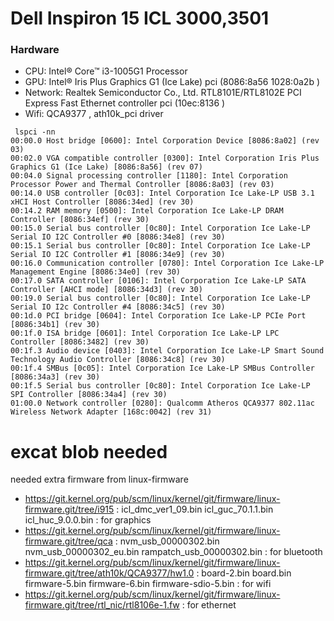 # Dell Inspiron 15 ICL 3000,3501

### Hardware
- CPU: Intel® Core™ i3-1005G1  Processor
- GPU: Intel® Iris Plus Graphics G1 (Ice Lake) pci (8086:8a56 1028:0a2b )
- Network: Realtek Semiconductor Co., Ltd. RTL8101E/RTL8102E PCI Express Fast Ethernet controller pci (10ec:8136 )
- Wifi: QCA9377 , ath10k_pci driver 

```
 lspci -nn
00:00.0 Host bridge [0600]: Intel Corporation Device [8086:8a02] (rev 03)
00:02.0 VGA compatible controller [0300]: Intel Corporation Iris Plus Graphics G1 (Ice Lake) [8086:8a56] (rev 07)
00:04.0 Signal processing controller [1180]: Intel Corporation Processor Power and Thermal Controller [8086:8a03] (rev 03)
00:14.0 USB controller [0c03]: Intel Corporation Ice Lake-LP USB 3.1 xHCI Host Controller [8086:34ed] (rev 30)
00:14.2 RAM memory [0500]: Intel Corporation Ice Lake-LP DRAM Controller [8086:34ef] (rev 30)
00:15.0 Serial bus controller [0c80]: Intel Corporation Ice Lake-LP Serial IO I2C Controller #0 [8086:34e8] (rev 30)
00:15.1 Serial bus controller [0c80]: Intel Corporation Ice Lake-LP Serial IO I2C Controller #1 [8086:34e9] (rev 30)
00:16.0 Communication controller [0780]: Intel Corporation Ice Lake-LP Management Engine [8086:34e0] (rev 30)
00:17.0 SATA controller [0106]: Intel Corporation Ice Lake-LP SATA Controller [AHCI mode] [8086:34d3] (rev 30)
00:19.0 Serial bus controller [0c80]: Intel Corporation Ice Lake-LP Serial IO I2c Controller #4 [8086:34c5] (rev 30)
00:1d.0 PCI bridge [0604]: Intel Corporation Ice Lake-LP PCIe Port [8086:34b1] (rev 30)
00:1f.0 ISA bridge [0601]: Intel Corporation Ice Lake-LP LPC Controller [8086:3482] (rev 30)
00:1f.3 Audio device [0403]: Intel Corporation Ice Lake-LP Smart Sound Technology Audio Controller [8086:34c8] (rev 30)
00:1f.4 SMBus [0c05]: Intel Corporation Ice Lake-LP SMBus Controller [8086:34a3] (rev 30)
00:1f.5 Serial bus controller [0c80]: Intel Corporation Ice Lake-LP SPI Controller [8086:34a4] (rev 30)
01:00.0 Network controller [0280]: Qualcomm Atheros QCA9377 802.11ac Wireless Network Adapter [168c:0042] (rev 31)
```

# excat blob needed 

needed extra firmware from linux-firmware 
-    https://git.kernel.org/pub/scm/linux/kernel/git/firmware/linux-firmware.git/tree/i915 : icl_dmc_ver1_09.bin  icl_guc_70.1.1.bin  icl_huc_9.0.0.bin : for graphics
-    https://git.kernel.org/pub/scm/linux/kernel/git/firmware/linux-firmware.git/tree/qca : nvm_usb_00000302.bin  nvm_usb_00000302_eu.bin  rampatch_usb_00000302.bin : for bluetooth 
-    https://git.kernel.org/pub/scm/linux/kernel/git/firmware/linux-firmware.git/tree/ath10k/QCA9377/hw1.0 : board-2.bin  board.bin	firmware-5.bin	firmware-6.bin	firmware-sdio-5.bin : for wifi
-    https://git.kernel.org/pub/scm/linux/kernel/git/firmware/linux-firmware.git/tree/rtl_nic/rtl8106e-1.fw : for ethernet


